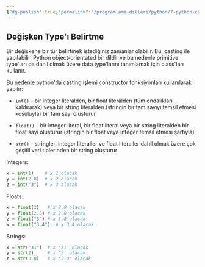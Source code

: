 ```yaml
---
{"dg-publish":true,"permalink":"/programlama-dilleri/python/7-python-casting/","created":"2025-06-09T15:01:15.075+03:00","updated":"2025-06-09T15:14:20.677+03:00"}
---
```



## Değişken Type'ı Belirtme

Bir değişkene bir tür belirtmek istediğiniz zamanlar olabilir. Bu, casting ile yapılabilir. Python object-orientated bir dildir ve bu nedenle primitive type'ları da dahil olmak üzere data type'larını tanımlamak için class'ları kullanır.

Bu nedenle python'da casting işlemi constructor fonksiyonları kullanılarak yapılır:

* `int()` - bir integer literalden, bir float literalden (tüm ondalıkları kaldırarak) veya bir string literalden (stringin bir tam sayıyı temsil etmesi koşuluyla) bir tam sayı oluşturur

* `float()` - bir integer literal, bir float literal veya bir string literalden bir float sayı oluşturur (stringin bir float veya integer temsil etmesi şartıyla)

* `str()` - stringler, integer literaller ve float literaller dahil olmak üzere çok çeşitli veri tiplerinden bir string oluşturur

Integers:

```python
x = int(1)    # x 1 olacak
y = int(2.8)  # x 2 olacak
z = int("3")  # x 3 olacak
```

Floats:

```python
x = float(2)   # x 2.0 olacak
y = float(2.8) # x 2.8 olacak
z = float("3") # x 3.0 olacak
w = float("3.4")  # x 3.4 olacak
```


Strings:

```python
x = str("s1")  # x 's1' olacak
y = str(2)     # x '2' olacak
z = str(3.0)   # x '3.0' olacak
```